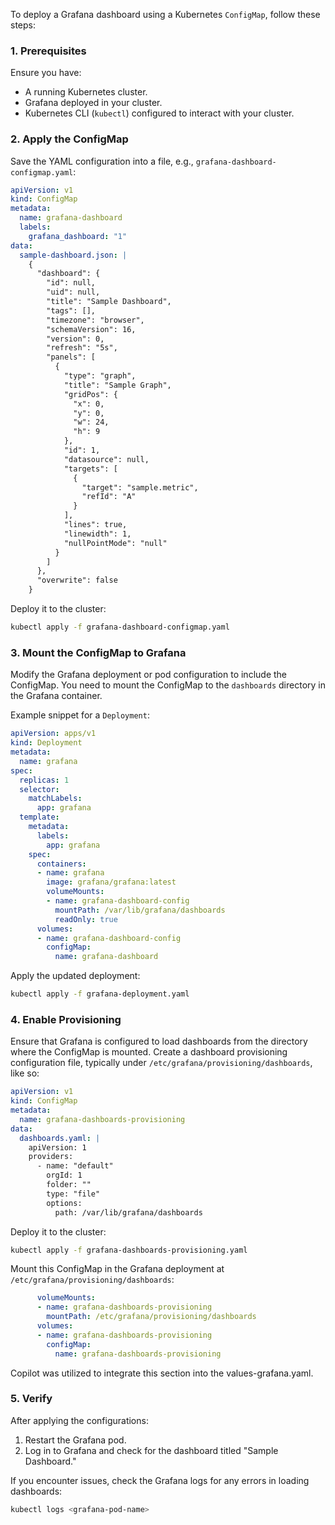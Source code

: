To deploy a Grafana dashboard using a Kubernetes `ConfigMap`, follow these steps:

### 1. **Prerequisites**
Ensure you have:
- A running Kubernetes cluster.
- Grafana deployed in your cluster.
- Kubernetes CLI (`kubectl`) configured to interact with your cluster.

### 2. **Apply the ConfigMap**
Save the YAML configuration into a file, e.g., `grafana-dashboard-configmap.yaml`:

```yaml
apiVersion: v1
kind: ConfigMap
metadata:
  name: grafana-dashboard
  labels:
    grafana_dashboard: "1"
data:
  sample-dashboard.json: |
    {
      "dashboard": {
        "id": null,
        "uid": null,
        "title": "Sample Dashboard",
        "tags": [],
        "timezone": "browser",
        "schemaVersion": 16,
        "version": 0,
        "refresh": "5s",
        "panels": [
          {
            "type": "graph",
            "title": "Sample Graph",
            "gridPos": {
              "x": 0,
              "y": 0,
              "w": 24,
              "h": 9
            },
            "id": 1,
            "datasource": null,
            "targets": [
              {
                "target": "sample.metric",
                "refId": "A"
              }
            ],
            "lines": true,
            "linewidth": 1,
            "nullPointMode": "null"
          }
        ]
      },
      "overwrite": false
    }
```

Deploy it to the cluster:

```bash
kubectl apply -f grafana-dashboard-configmap.yaml
```

### 3. **Mount the ConfigMap to Grafana**
Modify the Grafana deployment or pod configuration to include the ConfigMap. You need to mount the ConfigMap to the `dashboards` directory in the Grafana container.

Example snippet for a `Deployment`:

```yaml
apiVersion: apps/v1
kind: Deployment
metadata:
  name: grafana
spec:
  replicas: 1
  selector:
    matchLabels:
      app: grafana
  template:
    metadata:
      labels:
        app: grafana
    spec:
      containers:
      - name: grafana
        image: grafana/grafana:latest
        volumeMounts:
        - name: grafana-dashboard-config
          mountPath: /var/lib/grafana/dashboards
          readOnly: true
      volumes:
      - name: grafana-dashboard-config
        configMap:
          name: grafana-dashboard
```


Apply the updated deployment:

```bash
kubectl apply -f grafana-deployment.yaml
```

### 4. **Enable Provisioning**
Ensure that Grafana is configured to load dashboards from the directory where the ConfigMap is mounted. Create a dashboard provisioning configuration file, typically under `/etc/grafana/provisioning/dashboards`, like so:

```yaml
apiVersion: v1
kind: ConfigMap
metadata:
  name: grafana-dashboards-provisioning
data:
  dashboards.yaml: |
    apiVersion: 1
    providers:
      - name: "default"
        orgId: 1
        folder: ""
        type: "file"
        options:
          path: /var/lib/grafana/dashboards
```

Deploy it to the cluster:

```bash
kubectl apply -f grafana-dashboards-provisioning.yaml
```

Mount this ConfigMap in the Grafana deployment at `/etc/grafana/provisioning/dashboards`:

```yaml
      volumeMounts:
      - name: grafana-dashboards-provisioning
        mountPath: /etc/grafana/provisioning/dashboards
      volumes:
      - name: grafana-dashboards-provisioning
        configMap:
          name: grafana-dashboards-provisioning
```

Copilot was utilized to integrate this section into the values-grafana.yaml.

### 5. **Verify**
After applying the configurations:
1. Restart the Grafana pod.
2. Log in to Grafana and check for the dashboard titled "Sample Dashboard."

If you encounter issues, check the Grafana logs for any errors in loading dashboards:

```bash
kubectl logs <grafana-pod-name>
```
